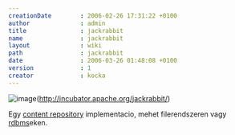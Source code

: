 ```yaml
---
creationDate        : 2006-02-26 17:31:22 +0100 
author              : admin 
title               : jackrabbit 
name                : jackrabbit 
layout              : wiki 
path                : jackrabbit 
date                : 2006-03-26 01:48:08 +0100 
version             : 1 
creator             : kocka 
---
```

![image](http://incubator.apache.org/jackrabbit/images/jackrabbitlogo.gif)(http://incubator.apache.org/jackrabbit/)

Egy [content repository](Content%20repository.html) implementacio, mehet filerendszeren vagy [rdbms](RDBMS.html)eken.
